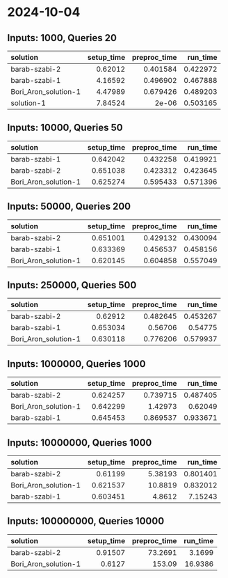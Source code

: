 # 2024-10-04

## Inputs: 1000, Queries 20

| solution             |   setup_time |   preproc_time |   run_time |
|:---------------------|-------------:|---------------:|-----------:|
| barab-szabi-2        |      0.62012 |       0.401584 |   0.422972 |
| barab-szabi-1        |      4.16592 |       0.496902 |   0.467888 |
| Bori_Aron_solution-1 |      4.47989 |       0.679426 |   0.489203 |
| solution-1           |      7.84524 |       2e-06    |   0.503165 |

## Inputs: 10000, Queries 50

| solution             |   setup_time |   preproc_time |   run_time |
|:---------------------|-------------:|---------------:|-----------:|
| barab-szabi-1        |     0.642042 |       0.432258 |   0.419921 |
| barab-szabi-2        |     0.651038 |       0.423312 |   0.423645 |
| Bori_Aron_solution-1 |     0.625274 |       0.595433 |   0.571396 |

## Inputs: 50000, Queries 200

| solution             |   setup_time |   preproc_time |   run_time |
|:---------------------|-------------:|---------------:|-----------:|
| barab-szabi-2        |     0.651001 |       0.429132 |   0.430094 |
| barab-szabi-1        |     0.633369 |       0.456537 |   0.458156 |
| Bori_Aron_solution-1 |     0.620145 |       0.604858 |   0.557049 |

## Inputs: 250000, Queries 500

| solution             |   setup_time |   preproc_time |   run_time |
|:---------------------|-------------:|---------------:|-----------:|
| barab-szabi-2        |     0.62912  |       0.482645 |   0.453267 |
| barab-szabi-1        |     0.653034 |       0.56706  |   0.54775  |
| Bori_Aron_solution-1 |     0.630118 |       0.776206 |   0.579937 |

## Inputs: 1000000, Queries 1000

| solution             |   setup_time |   preproc_time |   run_time |
|:---------------------|-------------:|---------------:|-----------:|
| barab-szabi-2        |     0.624257 |       0.739715 |   0.487405 |
| Bori_Aron_solution-1 |     0.642299 |       1.42973  |   0.62049  |
| barab-szabi-1        |     0.645453 |       0.869537 |   0.933671 |

## Inputs: 10000000, Queries 1000

| solution             |   setup_time |   preproc_time |   run_time |
|:---------------------|-------------:|---------------:|-----------:|
| barab-szabi-2        |     0.61199  |        5.38193 |   0.801401 |
| Bori_Aron_solution-1 |     0.621537 |       10.8819  |   0.832012 |
| barab-szabi-1        |     0.603451 |        4.8612  |   7.15243  |

## Inputs: 100000000, Queries 10000

| solution             |   setup_time |   preproc_time |   run_time |
|:---------------------|-------------:|---------------:|-----------:|
| barab-szabi-2        |      0.91507 |        73.2691 |     3.1699 |
| Bori_Aron_solution-1 |      0.6127  |       153.09   |    16.9386 |